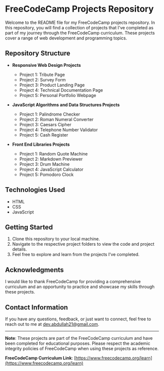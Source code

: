 # FreeCodeCamp Projects Repository

Welcome to the README file for my FreeCodeCamp projects repository. In this repository, you will find a collection of projects that I've completed as part of my journey through the FreeCodeCamp curriculum. These projects cover a range of web development and programming topics.

## Repository Structure

- **Responsive Web Design Projects**
  - Project 1: Tribute Page
  - Project 2: Survey Form
  - Project 3: Product Landing Page
  - Project 4: Technical Documentation Page
  - Project 5: Personal Portfolio Webpage

- **JavaScript Algorithms and Data Structures Projects**
  - Project 1: Palindrome Checker
  - Project 2: Roman Numeral Converter
  - Project 3: Caesars Cipher
  - Project 4: Telephone Number Validator
  - Project 5: Cash Register

- **Front End Libraries Projects**
  - Project 1: Random Quote Machine
  - Project 2: Markdown Previewer
  - Project 3: Drum Machine
  - Project 4: JavaScript Calculator
  - Project 5: Pomodoro Clock

## Technologies Used

- HTML
- CSS
- JavaScript

## Getting Started

1. Clone this repository to your local machine.
2. Navigate to the respective project folders to view the code and project details.
3. Feel free to explore and learn from the projects I've completed.

## Acknowledgments

I would like to thank FreeCodeCamp for providing a comprehensive curriculum and an opportunity to practice and showcase my skills through these projects.

## Contact Information

If you have any questions, feedback, or just want to connect, feel free to reach out to me at dev.abdullah21@gmail.com.

---

**Note**: These projects are part of the FreeCodeCamp curriculum and have been completed for educational purposes. Please respect the academic integrity policies of FreeCodeCamp when using these projects as reference.

**FreeCodeCamp Curriculum Link**: [https://www.freecodecamp.org/learn](https://www.freecodecamp.org/learn)
